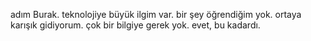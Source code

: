 <!---
tereyagburak/tereyagburak is a ✨ special ✨ repository because its `README.md` (this file) appears on your GitHub profile.
You can click the Preview link to take a look at your changes.
--->

adım Burak.
teknolojiye büyük ilgim var.
bir şey öğrendiğim yok. ortaya karışık gidiyorum.
çok bir bilgiye gerek yok. evet, bu kadardı.

